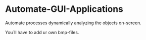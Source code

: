 # Automate-GUI-Applications
 Automate processes dynamically analyzing the objects on-screen.
 
 You´ll have to add ur own bmp-files.
